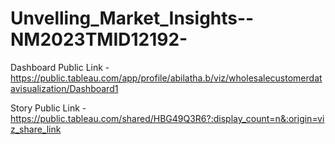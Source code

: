 # Unvelling_Market_Insights--NM2023TMID12192-



Dashboard Public Link -https://public.tableau.com/app/profile/abilatha.b/viz/wholesalecustomerdatavisualization/Dashboard1

Story Public Link - https://public.tableau.com/shared/HBG49Q3R6?:display_count=n&:origin=viz_share_link
